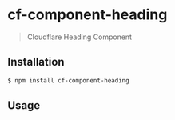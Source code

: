 # cf-component-heading

> Cloudflare Heading Component

## Installation

```sh
$ npm install cf-component-heading
```

## Usage

<!-- Please add a basic example of how to use this module -->
